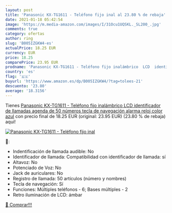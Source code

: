 ```yaml
---
layout: post
title: 'Panasonic KX-TG1611 - Teléfono fijo inal al 23.80 % de rebaja'
date: 2021-01-18 05:42:54
image: 'https://m.media-amazon.com/images/I/31Ocu1UQSKL._SL200_.jpg'
comments: true
category: ofertas
author: ring
slug: 'B005IZGKW4-es'
actualPrice: 18.25 EUR
currency: EUR
price: 18.25
comparePrice: 23.95 EUR
prodname: 'Panasonic KX-TG1611 - Teléfono fijo inalámbrico  LCD  identificador de llamadas  agenda de 50 números  tecla de navegación  alarma  reloj   color azul'
country: 'es'
flag: '🇪🇸'
buyurl: 'https://www.amazon.es/dp/B005IZGKW4/?tag=tolees-21'
descuento: '23.80'
average: '18.3156'
---
```


Tienes [Panasonic KX-TG1611 - Teléfono fijo inalámbrico  LCD  identificador de llamadas  agenda de 50 números  tecla de navegación  alarma  reloj   color azul](https://www.amazon.es/dp/B005IZGKW4/?tag=tolees-21) con precio final de  18.25 EUR (original: 23.95 EUR) (23.80 %  de rebaja) aqui!

[![Panasonic KX-TG1611 - Teléfono fijo inal](https://m.media-amazon.com/images/I/31Ocu1UQSKL._SL200_.jpg)](https://www.amazon.es/dp/B005IZGKW4/?tag=tolees-21)

🔎:

- Indentificación de llamada audible: No
- Identificador de llamada: Compatibilidad con identificador de llamada: sí
- Altavoz: No
- Potenciado de Voz: No
- Jack de auriculares: No
- Registro de llamada: 50 artículos (número y nombres)
- Tecla de navegación: Sí
- Funciones: Múltiples teléfonos - 6; Bases múltiples - 2
- Retro iluminación de LCD: ámbar

[🛒 Comprar!!!](https://www.amazon.es/dp/B005IZGKW4/?tag=tolees-21)
